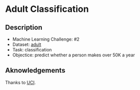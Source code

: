 # Adult Classification

## Description

- Machine Learning Challenge: #2
- Dataset: [adult](https://archive.ics.uci.edu/ml/datasets/Adult)
- Task: classification
- Objectice: predict whether a person makes over 50K a year

## Aknowledgements

Thanks to [UCI](https://archive.ics.uci.edu/ml/index.php).
